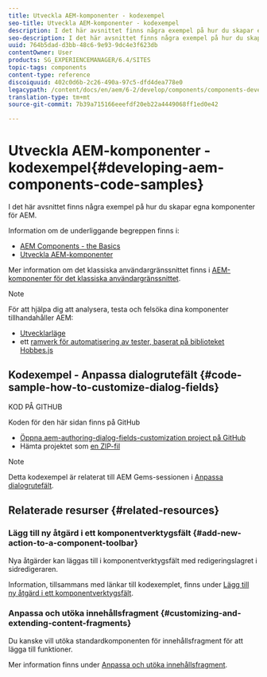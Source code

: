 ```yaml
---
title: Utveckla AEM-komponenter - kodexempel
seo-title: Utveckla AEM-komponenter - kodexempel
description: I det här avsnittet finns några exempel på hur du skapar egna komponenter för AEM.
seo-description: I det här avsnittet finns några exempel på hur du skapar egna komponenter för AEM.
uuid: 764b5dad-d3bb-48c6-9e93-9dc4e3f623db
contentOwner: User
products: SG_EXPERIENCEMANAGER/6.4/SITES
topic-tags: components
content-type: reference
discoiquuid: 402c0d6b-2c26-490a-97c5-dfd4dea778e0
legacypath: /content/docs/en/aem/6-2/develop/components/components-develop
translation-type: tm+mt
source-git-commit: 7b39a715166eeefdf20eb22a4449068ff1ed0e42

---
```



# Utveckla AEM-komponenter - kodexempel{#developing-aem-components-code-samples}

I det här avsnittet finns några exempel på hur du skapar egna komponenter för AEM.

Information om de underliggande begreppen finns i:

* [AEM Components - the Basics](/help/sites-developing/components-basics.md)
* [Utveckla AEM-komponenter](/help/sites-developing/developing-components.md)

Mer information om det klassiska användargränssnittet finns i [AEM-komponenter för det klassiska användargränssnittet](/help/sites-developing/developing-components-classic.md).

>[!NOTE]
>
>För att hjälpa dig att analysera, testa och felsöka dina komponenter tillhandahåller AEM:
>
>* [Utvecklarläge](/help/sites-developing/developer-mode.md)
>* ett [ramverk för automatisering av tester, baserat på biblioteket Hobbes.js](/help/sites-developing/hobbes.md)
>



## Kodexempel - Anpassa dialogrutefält {#code-sample-how-to-customize-dialog-fields}

KOD PÅ GITHUB

Koden för den här sidan finns på GitHub

* [Öppna aem-authoring-dialog-fields-customization project på GitHub](https://github.com/Adobe-Marketing-Cloud/aem-authoring-dialog-fields-customization)
* Hämta projektet som [en ZIP-fil](https://github.com/Adobe-Marketing-Cloud/aem-authoring-dialog-fields-customization/archive/master.zip)

>[!NOTE]
>
>Detta kodexempel är relaterat till AEM Gems-sessionen i [Anpassa dialogrutefält](https://docs.adobe.com/content/ddc/en/gems/customizing-dialog-fields-in-touch-ui.html).

## Relaterade resurser {#related-resources}

### Lägg till ny åtgärd i ett komponentverktygsfält {#add-new-action-to-a-component-toolbar}

Nya åtgärder kan läggas till i komponentverktygsfält med redigeringslagret i sidredigeraren.

Information, tillsammans med länkar till kodexemplet, finns under [Lägg till ny åtgärd i ett komponentverktygsfält](/help/sites-developing/customizing-page-authoring-touch.md#add-new-action-to-a-component-toolbar).

### Anpassa och utöka innehållsfragment {#customizing-and-extending-content-fragments}

Du kanske vill utöka standardkomponenten för innehållsfragment för att lägga till funktioner.

Mer information finns under [Anpassa och utöka innehållsfragment](/help/sites-developing/customizing-content-fragments.md).

